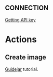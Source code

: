 ## CONNECTION

[Getting API key](https://help.openai.com/en/articles/4936850-where-do-i-find-my-openai-api-key)

# Actions

## Create image

[Guidejar](https://guidejar.com/guides/af71da94-9c51-4859-a89f-6f20d14081be) tutorial.

